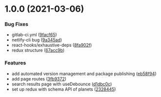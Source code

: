 # 1.0.0 (2021-03-06)


### Bug Fixes

* gitlab-ci.yml ([9facf65](https://gitlab.com/halimarm/planet-apps/commit/9facf65e6123b7280c5aff60770154cd6a2a1d4b))
* netlify-cli bug ([9a345ad](https://gitlab.com/halimarm/planet-apps/commit/9a345ad1cfc64cb4005b499b2ebddb31ea65883d))
* react-hooks/exhaustive-deps ([8fa902f](https://gitlab.com/halimarm/planet-apps/commit/8fa902f1c0d81b88ca2c576fb4174de950464f19))
* redux structure ([67acc9b](https://gitlab.com/halimarm/planet-apps/commit/67acc9bf8cbd820bd8f558c627c089554a4c947f))


### Features

* add automated version management and package publishing ([eb58f94](https://gitlab.com/halimarm/planet-apps/commit/eb58f948bd2dbbc1c6ce65514380c828a360db05))
* add page routes ([3fb9372](https://gitlab.com/halimarm/planet-apps/commit/3fb93729fd818ad4968ed840473d8a2dac042e97))
* search results page with useDebounce ([d1dbc0c](https://gitlab.com/halimarm/planet-apps/commit/d1dbc0c8fd25696d27703388ff6de2e1be7a4c20))
* set up redux with schema API of planets ([2328445](https://gitlab.com/halimarm/planet-apps/commit/2328445fe701650d2886434ca5c2bbe4b4c543e4))
